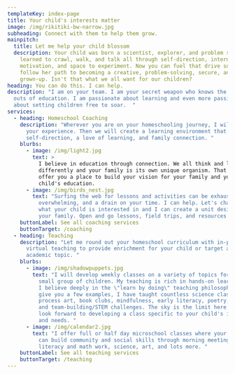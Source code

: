 ```yaml
---
templateKey: index-page
title: Your child's interests matter
image: /img/rikitiki-bw-narrow.jpg
subheading: Connect with them to help them grow.
mainpitch:
  title: Let me help your child blossom
  description: Your child was born a scientist, explorer, and problem solver.  She
    learned to crawl, walk, and talk all through self-direction, internal
    motivation, and space to experiment. Now you can fuel that drive so she can
    follow her path to becoming a creative, problem-solving, secure, and happy
    grown-up. Isn't that what we all want for our children?
heading: You can do this. I can help.
description: "I am on your team. I am your secret weapon who knows the ins and
  outs of education. I am passionate about learning and even more passionate
  about setting children free to soar.  "
services:
  - heading: Homeschool Coaching
    description: "Wherever you are on your homeschooling journey, I will listen to
      your experience. Then we will create a learning environment that fosters
      self-direction, a love of learning, and family connection. "
    blurbs:
      - image: /img/light2.jpg
        text: >
          I believe in education through connection. We all think and learn
          differently and your family is its own unique organism. That's why I
          offer you a place to build your vision for your family and your
          child's education. 
      - image: /img/birds_nest.jpg
        text: "Surfing the web for lessons and activities can be exhausting,
          overwhelming, and a drain on your time. I can help. Let's chat about
          what your child is interested in and I can create a unit designed for
          your family. Open and go lessons, field trips, and resources. Done. "
    buttonLabel: See all coaching services
    buttonTarget: /coaching
  - heading: Teaching
    description: "Let me round out your homeschool curriculum with in-person or
      virtual teaching to provide enrichment for your child or target a specific
      academic topic. "
    blurbs:
      - image: /img/shadowpuppets.jpg
        text: "I will develop weekly classes on a variety of topics for your child or a
          small group of children. My teaching is rich in hands-on learning, and
          I believe deeply in the \"learn by doing\" teaching philosophy. To
          give you a few examples, I have taught countless science classes,
          process art, book clubs, mindfulness, early literacy, poetry, math,
          and team-building/STEM challenges. The sky is the limit here and I
          look forward to developing a class specific to your child's interests
          and needs. "
      - image: /img/calendar2.jpg
        text: "I offer full or half day microschool classes where your homeschool group
          can build community and social skills through morning meeting,
          literacy and math work, science, art, and lots more. "
    buttonLabel: See all teaching services
    buttonTarget: /teaching
---
```

